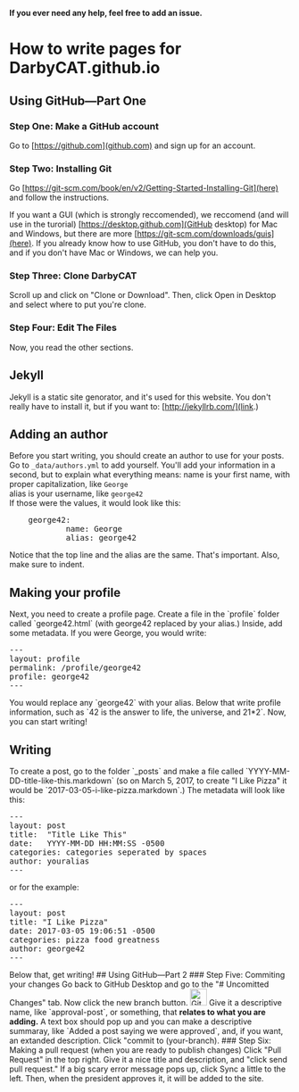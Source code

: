<b>If you ever need any help, feel free to add an issue.</b>
# How to write pages for DarbyCAT.github.io
## Using GitHub—Part One
### Step One: Make a GitHub account
Go to [https://github.com](github.com) and sign up for an account.
### Step Two: Installing Git
Go [https://git-scm.com/book/en/v2/Getting-Started-Installing-Git](here) and follow the instructions.

If you want a GUI (which is strongly reccomended), we reccomend (and will use in the turorial) [https://desktop.github.com](GitHub desktop) for Mac and Windows, but there are more [https://git-scm.com/downloads/guis](here). If you already know how to use GitHub, you don't have to do this, and if you don't have Mac or Windows, we can help you.
### Step Three: Clone DarbyCAT
Scroll up and click on "Clone or Download". Then, click Open in Desktop and select where to put you're clone.
### Step Four: Edit The Files
Now, you read the other sections.
## Jekyll
Jekyll is a static site genorator, and it's used for this website. You don't really have to install it, but if you want to:
[http://jekyllrb.com/](link.)
## Adding an author
Before you start writing, you should create an author to use for your posts. Go to `_data/authors.yml` to add yourself.
You'll add your information in a second, but to explain what everything means:
name is your first name, with proper capitalization, like `George`<br>
alias is your username, like `george42`<br>
If those were the values, it would look like this:
<pre>
    george42:
            name: George
            alias: george42
</pre>
Notice that the top line and the alias are the same. That's important. Also, make sure to indent.  
<h2>Making your profile</h2>
Next, you need to create a profile page. Create a file in the `profile` folder called `george42.html` (with george42 replaced by your alias.) Inside, add some metadata. If you were George, you would write:
<pre>
---
layout: profile
permalink: /profile/george42
profile: george42
---
</pre>
You would replace any `george42` with your alias. Below that write profile information, such as `42 is the answer to life, the universe, and 21*2`. Now, you can start writing!  
<h2>Writing</h2>
To create a post, go to the folder `_posts` and make a file called `YYYY-MM-DD-title-like-this.markdown` (so on March 5, 2017, to create "I Like Pizza" it would be `2017-03-05-i-like-pizza.markdown`.) The metadata will look like this:
<pre>
---
layout: post
title:  "Title Like This"
date:   YYYY-MM-DD HH:MM:SS -0500
categories: categories seperated by spaces
author: youralias
---
</pre>
or for the example:
<pre>
---
layout: post
title: "I Like Pizza"
date: 2017-03-05 19:06:51 -0500
categories: pizza food greatness
author: george42
---
</pre>
Below that, get writing!
## Using GitHub—Part 2
### Step Five: Commiting your changes
Go back to GitHub Desktop and go to the "# Uncomitted Changes" tab. Now click the new branch button. <img src="https://cdn.iconscout.com/icon/free/png-256/git-2-433255.png" alt="Git Branch" style="width: 30px;"> Give it a descriptive name, like `approval-post`, or something, that <b>relates to what you are adding.</b> A text box should pop up and you can make a descriptive summaray, like `Added a post saying we were approved`, and, if you want, an extanded description. Click "commit to (your-branch).
### Step Six: Making a pull request (when you are ready to publish changes)
Click "Pull Request" in the top right. Give it a nice title and description, and "click send pull request." If a big scary error message pops up, click Sync a little to the left. Then, when the president approves it, it will be added to the site.
